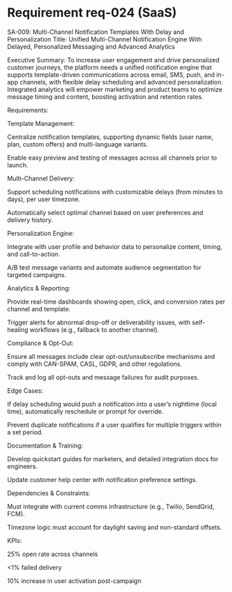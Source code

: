 # Requirement req-024 (SaaS)

SA-009: Multi-Channel Notification Templates With Delay and Personalization
Title:
Unified Multi-Channel Notification Engine With Delayed, Personalized Messaging and Advanced Analytics

Executive Summary:
To increase user engagement and drive personalized customer journeys, the platform needs a unified notification engine that supports template-driven communications across email, SMS, push, and in-app channels, with flexible delay scheduling and advanced personalization. Integrated analytics will empower marketing and product teams to optimize message timing and content, boosting activation and retention rates.

Requirements:

Template Management:

Centralize notification templates, supporting dynamic fields (user name, plan, custom offers) and multi-language variants.

Enable easy preview and testing of messages across all channels prior to launch.

Multi-Channel Delivery:

Support scheduling notifications with customizable delays (from minutes to days), per user timezone.

Automatically select optimal channel based on user preferences and delivery history.

Personalization Engine:

Integrate with user profile and behavior data to personalize content, timing, and call-to-action.

A/B test message variants and automate audience segmentation for targeted campaigns.

Analytics & Reporting:

Provide real-time dashboards showing open, click, and conversion rates per channel and template.

Trigger alerts for abnormal drop-off or deliverability issues, with self-healing workflows (e.g., fallback to another channel).

Compliance & Opt-Out:

Ensure all messages include clear opt-out/unsubscribe mechanisms and comply with CAN-SPAM, CASL, GDPR, and other regulations.

Track and log all opt-outs and message failures for audit purposes.

Edge Cases:

If delay scheduling would push a notification into a user’s nighttime (local time), automatically reschedule or prompt for override.

Prevent duplicate notifications if a user qualifies for multiple triggers within a set period.

Documentation & Training:

Develop quickstart guides for marketers, and detailed integration docs for engineers.

Update customer help center with notification preference settings.

Dependencies & Constraints:

Must integrate with current comms infrastructure (e.g., Twilio, SendGrid, FCM).

Timezone logic must account for daylight saving and non-standard offsets.

KPIs:

25% open rate across channels

<1% failed delivery

10% increase in user activation post-campaign